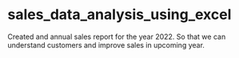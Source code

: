 # sales_data_analysis_using_excel

Created and annual sales report for the year 2022. So that we can understand customers and improve sales in upcoming year.
